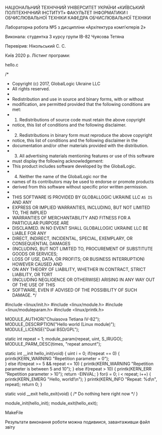 НАЦІОНАЛЬНИЙ ТЕХНІЧНИЙ УНІВЕРСИТЕТ УКРАЇНИ 
«КИЇВСЬКИЙ ПОЛІТЕХНІЧНИЙ ІНСТИТУТ»
ФАКУЛЬТЕТ ІНФОРМАТИКИ І ОБЧИСЛЮВАЛЬНОЇ ТЕХНІКИ
КАФЕДРА ОБЧИСЛЮВАЛЬНОЇ ТЕХНІКИ








Лабораторна робота №5
з дисципліни «Архітектура комп’ютерів 2»








Виконала:
студентка 3 курсу 
групи ІВ-82
Чуясова Тетяна

Перевірив: 
Нікольський С. С.












Київ 2020 р.
Лістинг програми:

hello.c 

/*
 * Copyright (c) 2017, GlobalLogic Ukraine LLC
 * All rights reserved.
 *
 * Redistribution and use in source and binary forms, with or without
 * modification, are permitted provided that the following conditions are met:
 * 1. Redistributions of source code must retain the above copyright
 *    notice, this list of conditions and the following disclaimer.
 * 2. Redistributions in binary form must reproduce the above copyright
 *    notice, this list of conditions and the following disclaimer in the
 *    documentation and/or other materials provided with the distribution.
 * 3. All advertising materials mentioning features or use of this software
 *    must display the following acknowledgement:
 *    This product includes software developed by the GlobalLogic.
 * 4. Neither the name of the GlobalLogic nor the
 *    names of its contributors may be used to endorse or promote products
 *    derived from this software without specific prior written permission.
 *
 * THIS SOFTWARE IS PROVIDED BY GLOBALLOGIC UKRAINE LLC `AS IS` AND ANY
 * EXPRESS OR IMPLIED WARRANTIES, INCLUDING, BUT NOT LIMITED TO, THE IMPLIED
 * WARRANTIES OF MERCHANTABILITY AND FITNESS FOR A PARTICULAR PURPOSE ARE
 * DISCLAIMED. IN NO EVENT SHALL GLOBALLOGIC UKRAINE LLC BE LIABLE FOR ANY
 * DIRECT, INDIRECT, INCIDENTAL, SPECIAL, EXEMPLARY, OR CONSEQUENTIAL DAMAGES
 * (INCLUDING, BUT NOT LIMITED TO, PROCUREMENT OF SUBSTITUTE GOODS OR SERVICES;
 * LOSS OF USE, DATA, OR PROFITS; OR BUSINESS INTERRUPTION) HOWEVER CAUSED AND
 * ON ANY THEORY OF LIABILITY, WHETHER IN CONTRACT, STRICT LIABILITY, OR TORT
 * (INCLUDING NEGLIGENCE OR OTHERWISE) ARISING IN ANY WAY OUT OF THE USE OF THIS
 * SOFTWARE, EVEN IF ADVISED OF THE POSSIBILITY OF SUCH DAMAGE.
 */

#include <linux/init.h>
#include <linux/module.h>
#include <linux/moduleparam.h>
#include <linux/printk.h>

MODULE_AUTHOR("Chuiasova Tetiana IV-82");
MODULE_DESCRIPTION("Hello world (Linux module)");
MODULE_LICENSE("Dual BSD/GPL");

static int repeat = 1;
module_param(repeat, uint, S_IRUGO);
MODULE_PARM_DESC(times, "repeat amount");

static int __init hello_init(void)
{
    uint i = 0;
    if(repeat == 0) {
        printk(KERN_WARNING "Repetition parameter = 0");  
    } else if(repeat >= 5 && repeat <= 10) {
        printk(KERN_WARNING "Repetition parameter is between 5 and 10");
    } else if(repeat > 10) {
        printk(KERN_ERR "Repetition parameter > 10");
        return -EINVAL;
    }
    for(i = 0; i < repeat; i++) {
        printk(KERN_EMERG "Hello, world!\n");
    }
    printk(KERN_INFO "Repeat: %d\n", repeat);
    return 0;
}

static void __exit hello_exit(void)
{
    /* Do nothing here right now */
}

module_init(hello_init);
module_exit(hello_exit);

MakeFile
 


Результати виконання роботи можна подивиися, завантаживши файл звіту


